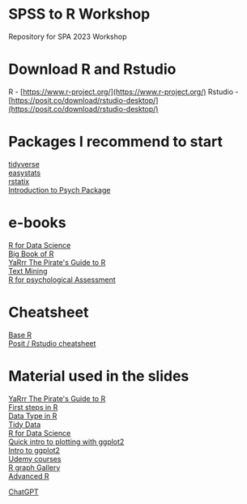 # SPSS to R Workshop
Repository for SPA 2023 Workshop


# Download R and Rstudio

R - [https://www.r-project.org/](https://www.r-project.org/)
Rstudio - [https://posit.co/download/rstudio-desktop/](https://posit.co/download/rstudio-desktop/)


# Packages I recommend to start
[tidyverse](https://www.tidyverse.org/packages/) </br>
[easystats](https://easystats.github.io/easystats/) </br>
[rstatix](https://github.com/kassambara/rstatix) </br>
[Introduction to Psych Package](https://cran.r-project.org/web/packages/psych/vignettes/intro.pdf) </br>


# e-books
[R for Data Science](https://r4ds.had.co.nz/index.html) </br>
[Big Book of R](https://www.bigbookofr.com/) </br>
[YaRrr The Pirate's Guide to R](https://bookdown.org/ndphillips/YaRrr/) </br>
[Text Mining](https://www.tidytextmining.com/) </br>
[R for psychological Assessment](https://psyr.djnavarro.net/index.html) </br>

# Cheatsheet
[Base R](https://iqss.github.io/dss-workshops/R/Rintro/base-r-cheat-sheet.pdf) </br>
[Posit / Rstudio cheatsheet](https://posit.co/resources/cheatsheets/?type=posit-cheatsheets&_page=2/) </br>

# Material used in the slides
[YaRrr The Pirate's Guide to R](https://bookdown.org/ndphillips/YaRrr/) </br>
[First steps in R](http://venus.ifca.unican.es/Rintro/dataStruct.html) </br>
[Data Type in R](https://www.guru99.com/r-data-types-operator.html) </br>
[Tidy Data](https://www.openscapes.org/blog/2020/10/12/tidy-data/) </br>
[R for Data Science](https://r4ds.had.co.nz/index.html) </br>
[Quick intro to plotting with ggplot2](https://towardsdatascience.com/a-quick-introduction-to-ggplot2-d406f83bb9c9) </br>
[Intro to ggplot2](https://uc-r.github.io/ggplot_intro) </br>
[Udemy courses](https://www.udemy.com/course/r-programming/learn/lecture/4721396#learning-tools) </br>
[R graph Gallery](https://r-graph-gallery.com/) </br>
[Advanced R](https://adv-r.hadley.nz/index.html) </br>




[ChatGPT](https://chat.openai.com/chat) </br>

